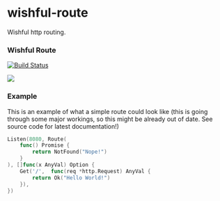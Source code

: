wishful-route
=============

Wishful http routing.

### Wishful Route

[![Build Status](https://api.travis-ci.org/SimonRichardson/wishful-route.png)](https://travis-ci.org/SimonRichardson/wishful-route)

![](http://cloudfront-assets.reason.com/assets/mc/_external/2013_07/beaker-what-is-this-i-dont-eve.gif)

### Example

This is an example of what a simple route could look like (this is going through
some major workings, so this might be already out of date. See source code for
latest documentation!)

```go
Listen(8080, Route(
    func() Promise {
        return NotFound("Nope!")
    }
), []func(x AnyVal) Option {
    Get('/',  func(req *http.Request) AnyVal {
        return Ok("Hello World!")
    }),
})
```
